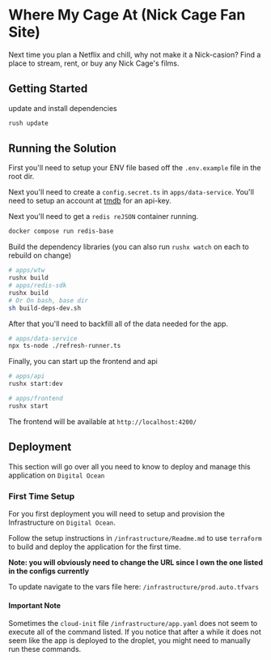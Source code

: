 # Where My Cage At (Nick Cage Fan Site)

Next time you plan a Netflix and chill, why not make it a Nick-casion? Find a place to stream, rent, or buy any Nick Cage's films.

## Getting Started

update and install dependencies

```bash
rush update
```

## Running the Solution

First you'll need to setup your ENV file based off the `.env.example` file in the root dir.

Next you'll need to create a `config.secret.ts` in `apps/data-service`. You'll need to setup an account at [tmdb](https://developers.themoviedb.org/3/getting-started/introduction) for an api-key.

Next you'll need to get a `redis reJSON` container running.

```bash
docker compose run redis-base
```

Build the dependency libraries (you can also run `rushx watch` on each to rebuild on change)

```bash
# apps/wtw
rushx build
# apps/redis-sdk
rushx build
# Or On bash, base dir
sh build-deps-dev.sh
```

After that you'll need to backfill all of the data needed for the app.

```bash
# apps/data-service
npx ts-node ./refresh-runner.ts
```

Finally, you can start up the frontend and api

```bash
# apps/api
rushx start:dev
```

```bash
# apps/frontend
rushx start
```

The frontend will be available at `http://localhost:4200/`

## Deployment

This section will go over all you need to know to deploy and manage this application on `Digital Ocean`
### First Time Setup

For you first deployment you will need to setup and provision the Infrastructure on `Digital Ocean`.

Follow the setup instructions in `/infrastructure/Readme.md` to use `terraform` to build and deploy the application for the first time.

**Note: you will obviously need to change the URL since I own the one listed in the configs currently**

To update navigate to the vars file here: `/infrastructure/prod.auto.tfvars`

#### Important Note

Sometimes the `cloud-init` file `/infrastructure/app.yaml` does not seem to execute all of the command listed. If you notice that after a while it does not seem like the app is deployed to the droplet, you might need to manually run these commands.
